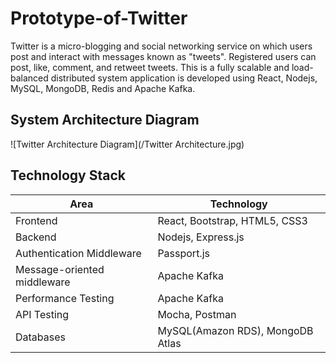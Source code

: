 # Prototype-of-Twitter

  Twitter is a micro-blogging and social networking service on which users post and interact with messages known as "tweets". Registered users can post, like, comment, and retweet tweets. This is a fully scalable and load-balanced distributed system application is developed using React, Nodejs, MySQL, MongoDB, Redis and Apache Kafka.
  
## System Architecture Diagram

![Twitter Architecture Diagram](/Twitter Architecture.jpg)

  
## Technology Stack

| Area | Technology |
|---|---|
| Frontend | React, Bootstrap, HTML5, CSS3 |
| Backend | Nodejs, Express.js |
| Authentication Middleware | Passport.js |
| Message-oriented middleware | Apache Kafka |
| Performance Testing | Apache Kafka |
| API Testing | Mocha, Postman |
| Databases | MySQL(Amazon RDS), MongoDB Atlas |


